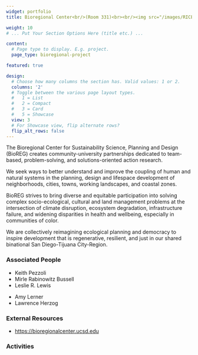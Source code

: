 ```yaml
---
widget: portfolio
title: Bioregional Center<br/>(Room 331)<br><br/><img src="/images/RICE Field.jpeg">

weight: 10
# ... Put Your Section Options Here (title etc.) ...

content:
  # Page type to display. E.g. project.
  page_type: bioregional-project

featured: true

design:
  # Choose how many columns the section has. Valid values: 1 or 2.
  columns: '2'
  # Toggle between the various page layout types.
  #   1 = List
  #   2 = Compact  
  #   3 = Card
  #   5 = Showcase
  view: 3
  # For Showcase view, flip alternate rows?
  flip_alt_rows: false
---
```

The Bioregional Center for Sustainability Science, Planning and Design (BioREG) creates community-university partnerships dedicated to team-based, problem-solving, and solutions-oriented action research. 

We seek ways to better understand and improve the coupling of  human and natural systems in the planning, design and lifespace development of neighborhoods, cities, towns, working landscapes, and coastal zones.

BioREG strives to bring diverse and equitable participation into solving complex socio-ecological, cultural and land management problems at the intersection of climate disruption, ecosystem degradation, infrastructure failure, and widening disparities in health and wellbeing, especially in communities of color. 

We are collectively reimagining ecological planning and democracy to inspire development that is regenerative, resilient, and just in our shared binational San Diego-Tijuana City-Region.



### Associated People
<div class="row">
  <div class="col-sm-4" markdown="1">
    <ul>
      <li>Keith Pezzoli</li>
      <li>Mirle Rabinowitz Bussell</li>
      <li>Leslie R. Lewis</li>
    </ul>
    </div>
  <div class="col-sm-4" markdown="1">
    <ul>
      <li>Amy Lerner</li>
      <li>Lawrence Herzog </li>
    </ul>
  </div>
</div>

### External Resources
- https://bioregionalcenter.ucsd.edu


### Activities
<br/>





